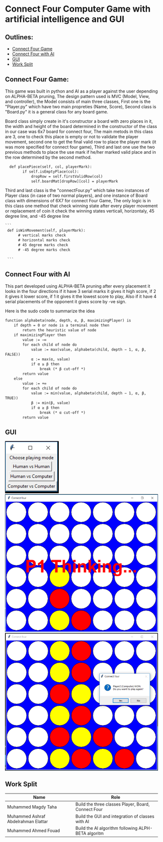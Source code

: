 # Connect Four Computer Game with artificial intelligence and GUI

   
     
     
   

## Outlines:
* [Connect Four Game](#Connect-Four-Game)
* [Connect Four with AI](#Connect-Four-with-AI)
* [GUI](#GUI)
* [Work Split](#Work-Split)


## Connect Four Game:

  This game was built in python and AI as a player against the user depending on ALPHA-BETA pruning, The design pattern used is MVC (Model, View, and controller), the Model consists of main three classes, First one is the "Player.py" which have two main propreties (Name, Score), Second class is "Board.py" it is a general class for any board game.
   
   Board class simply create in it's constructor a board with zero places in it, the width and height of the board determined in the constructor of the class in our case was 6x7 board for connect four, The main metods in this class are 3,
one to check this place is empty or not to validate the player movement, second one to get the final valid row to place the player mark (it was more specified for connect four game), Third and last one use the two previous methods to place the use mark if he/her marked valid place and in the row determined by the second method.

```
  def placePiece(self, col, playerMark):
        if self.isEmptyPlace(col):
            dropRow = self.firstValidRow(col)
            self.boardMat[dropRow][col] = playerMark
```

   
   Third and last class is the "connectFour.py" which take two instances of Player class (in case of two normal players), and one instance of Board class with dimensions of 6X7 for connect Four Game, The only logic is in this class one method that check winning state after every player movement or replacement of coin it check the winning states verticall, horizontaly, 45 degree line, and -45 degree line
   
    ```
     def isWinMovement(self, playerMark):
          # vertical marks check
          # horizontal marks check
          # 45 degree marks check
          # -45 degree marks check
     
     ```
     
 ## Connect Four with AI
 
   This part developed using ALPHA-BETA pruning after every placement it looks in the four directions if it have 3 serial marks it gives it high score, if 2 it gives it lower score, if 1 it gives it the lowest score to play, Also if it have 4 serial placements of the opponent it gives score by -ve sign.
   
   Here is the sudo code to summarize the idea
  
```
function alphabeta(node, depth, α, β, maximizingPlayer) is
    if depth = 0 or node is a terminal node then
        return the heuristic value of node
    if maximizingPlayer then
        value := −∞
        for each child of node do
            value := max(value, alphabeta(child, depth − 1, α, β, FALSE))
            α := max(α, value)
            if α ≥ β then
                break (* β cut-off *)
        return value
    else
        value := +∞
        for each child of node do
            value := min(value, alphabeta(child, depth − 1, α, β, TRUE))
            β := min(β, value)
            if α ≥ β then
                break (* α cut-off *)
        return value

```


## GUI

![alt text](https://github.com/MuhammedMegz/Connect_Four/blob/master/1sc.png)
![alt text](https://github.com/MuhammedMegz/Connect_Four/blob/master/2sc.png)
![alt text](https://github.com/MuhammedMegz/Connect_Four/blob/master/3sc.png)

## Work Split

Name | Role 
--- | --- 
Muhammed Magdy Taha | Build the three classes Player, Board, Connect Four 
Muhammed Ashraf Abdelrahman Elattar | Build the GUI and integration of classes with AI
Muhammed Ahmed Fouad | Build the AI algorithm following ALPH-BETA algoritm
  
  
  

  
  
  
